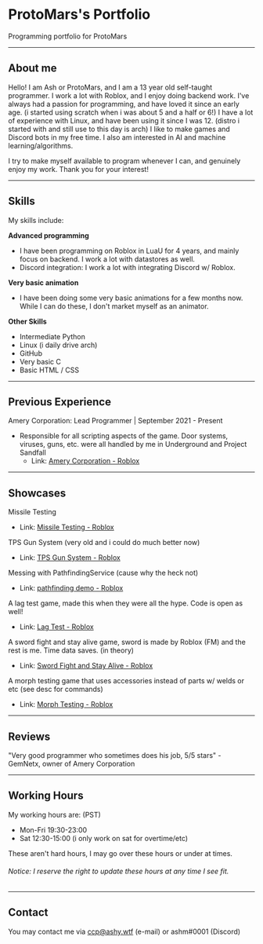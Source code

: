# ProtoMars's Portfolio
Programming portfolio for ProtoMars

---

## About me

Hello! I am Ash or ProtoMars, and I am a 13 year old self-taught programmer. I work a lot with Roblox, and I enjoy doing backend work.
I've always had a passion for programming, and have loved it since an early age. (i started using scratch when i was about 5 and a half or 6!)
I have a lot of experience with Linux, and have been using it since I was 12. (distro i started with and still use to this day is arch)
I like to make games and Discord bots in my free time. I also am interested in AI and machine learning/algorithms.

I try to make myself available to program whenever I can, and genuinely enjoy my work.
Thank you for your interest!

---

## Skills

My skills include:

**Advanced programming**
 - I have been programming on Roblox in LuaU for 4 years, and mainly focus on backend. I work a lot with datastores as well.
 - Discord integration: I work a lot with integrating Discord w/ Roblox.

**Very basic animation**
- I have been doing some very basic animations for a few months now. While I can do these, I don't market myself as an animator.

**Other Skills**
 - Intermediate Python
 - Linux (i daily drive arch)
 - GitHub
 - Very basic C
 - Basic HTML / CSS

---

## Previous Experience

Amery Corporation: Lead Programmer | September 2021 - Present 
 - Responsible for all scripting aspects of the game. Door systems, viruses, guns, etc. were all handled by me in Underground and Project Sandfall
    - Link: [Amery Corporation - Roblox](https://www.roblox.com/groups/8234266/Amery-Corporation#!/about)

---

## Showcases

Missile Testing
- Link: [Missile Testing - Roblox](https://www.roblox.com/games/7062804647/Missile-Testing-TZF)

TPS Gun System (very old and i could do much better now)
- Link: [TPS Gun System - Roblox](https://www.roblox.com/games/6540765133/Project-Tartarus)

Messing with PathfindingService (cause why the heck not)
- Link: [pathfinding demo - Roblox](https://www.roblox.com/games/7038267227/pathfinding-demo)

A lag test game, made this when they were all the hype. Code is open as well!
- Link: [Lag Test - Roblox](https://www.roblox.com/games/6868092600/Lag-Test-OPEN-SOURCE)

A sword fight and stay alive game, sword is made by Roblox (FM) and the rest is me. Time data saves. (in theory)
- Link: [Sword Fight and Stay Alive - Roblox](https://www.roblox.com/games/7138137169/Sword-Fight-and-Stay-Alive)

A morph testing game that uses accessories instead of parts w/ welds or etc (see desc for commands)
- Link: [Morph Testing - Roblox](https://www.roblox.com/games/8747645850/Untitled-Game)

---

## Reviews

"Very good programmer who sometimes does his job, 5/5 stars" - GemNetx, owner of Amery Corporation

---

## Working Hours
My working hours are: (PST)
- Mon-Fri 19:30-23:00
- Sat 12:30-15:00 (i only work on sat for overtime/etc)

These aren't hard hours, I may go over these hours or under at times.

###### Notice: I reserve the right to update these hours at any time I see fit.

---

## Contact

You may contact me via ccp@ashy.wtf (e-mail) or ashm#0001 (Discord)
